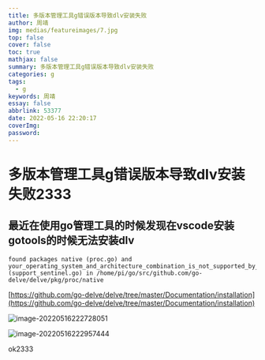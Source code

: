 ```yaml
---
title: 多版本管理工具g错误版本导致dlv安装失败
author: 周靖
img: medias/featureimages/7.jpg
top: false
cover: false
toc: true
mathjax: false
summary: 多版本管理工具g错误版本导致dlv安装失败
categories: g
tags:
  - g
keywords: 周靖
essay: false
abbrlink: 53377
date: 2022-05-16 22:20:17
coverImg:
password:
---
```


# 多版本管理工具g错误版本导致dlv安装失败2333

## 最近在使用go管理工具的时候发现在vscode安装gotools的时候无法安装dlv

```
found packages native (proc.go) and your_operating_system_and_architecture_combination_is_not_supported_by_delve (support_sentinel.go) in /home/pi/go/src/github.com/go-delve/delve/pkg/proc/native
```

[https://github.com/go-delve/delve/tree/master/Documentation/installation](https://github.com/go-delve/delve/tree/master/Documentation/installation)

![image-20220516222728051](https://qiniuyun.code520.com.cn/images/image-20220516222728051.png)

![image-20220516222957444](https://qiniuyun.code520.com.cn/images/image-20220516222957444.png)

ok2333
